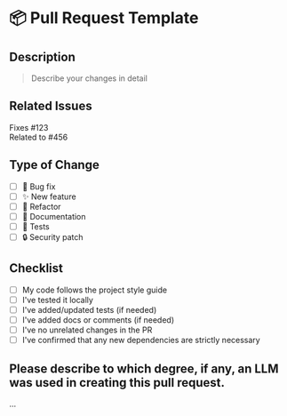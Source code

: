 # 📦 Pull Request Template

## Description

> Describe your changes in detail

## Related Issues

Fixes #123  
Related to #456

## Type of Change

- [ ] 🐛 Bug fix
- [ ] ✨ New feature
- [ ] 🔧 Refactor
- [ ] 📄 Documentation
- [ ] 🧪 Tests
- [ ] 🔒 Security patch

## Checklist

- [ ] My code follows the project style guide
- [ ] I've tested it locally
- [ ] I've added/updated tests (if needed)
- [ ] I've added docs or comments (if needed)
- [ ] I've no unrelated changes in the PR
- [ ] I've confirmed that any new dependencies are strictly necessary

## Please describe to which degree, if any, an LLM was used in creating this pull request.

...
